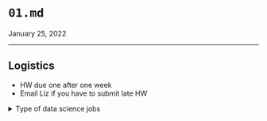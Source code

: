 # `01.md`

January 25, 2022

---

## Logistics

- HW due one after one week
- Email Liz if you have to submit late HW

<details>
<summary> Type of data science jobs</summary>

### Type of data science jobs

### Data engineer

- Prepare data for the data science team

### Data sciencist

- Analyze, test, aggregate, and optimize data
- Present findings to company

### Machine learning engineer

- Does machine learning on huge datasets
- Main task is predicting future data(?)

### Data architect

- Part of IT team
- Design and manage design systems
- Set policy for how data is stored and accessed
- Set up cloud services like AWS and Azure

### Business analyst

- Evaluate past and present business data
- Help make business decisions
- Bridge between IT and business

</details>
